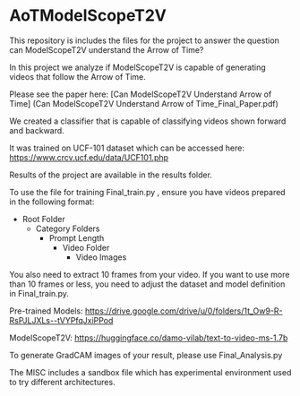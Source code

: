 # AoTModelScopeT2V
This repository is includes the files for the project to answer the question can ModelScopeT2V understand the Arrow of Time?

In this project we analyze if ModelScopeT2V is capable of generating videos that follow the Arrow of Time.

Please see the paper here: [Can ModelScopeT2V Understand Arrow of Time] (Can ModelScopeT2V Understand Arrow of Time_Final_Paper.pdf)


We created a classifier that is capable of classifying videos shown forward and backward. 

It was trained on UCF-101 dataset which can be accessed here: https://www.crcv.ucf.edu/data/UCF101.php

Results of the project are available in the results folder.

To use the file for training Final_train.py , ensure you have videos prepared in the following format:

- Root Folder
  - Category Folders
    - Prompt Length
      - Video Folder
        - Video Images

You also need to extract 10 frames from your video. If you want to use more than 10 frames or less, you need to adjust the dataset and model definition in Final_train.py.

Pre-trained Models: https://drive.google.com/drive/u/0/folders/1t_Ow9-R-RsPJLJXLs--tVYPfqJxiPPod

ModelScopeT2V: https://huggingface.co/damo-vilab/text-to-video-ms-1.7b

To generate GradCAM images of your result, please use Final_Analysis.py

The MISC includes a sandbox file which has experimental environment used to try different architectures.
